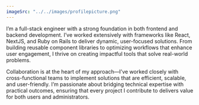 ```yaml
---
imageSrc: "../../images/profilepicture.png"
---
```


I’m a full-stack engineer with a strong foundation in both frontend and backend development. I’ve worked extensively with frameworks like React, NextJS, and Ruby on Rails to deliver dynamic, user-focused solutions. From building reusable component libraries to optimizing workflows that enhance user engagement, I thrive on creating impactful tools that solve real-world problems.

Collaboration is at the heart of my approach—I’ve worked closely with cross-functional teams to implement solutions that are efficient, scalable, and user-friendly. I’m passionate about bridging technical expertise with practical outcomes, ensuring that every project I contribute to delivers value for both users and administrators.